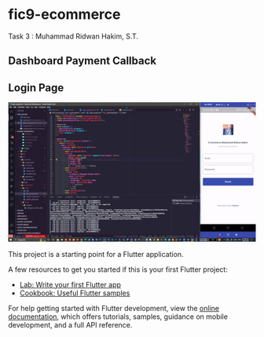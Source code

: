 # fic9-ecommerce

Task 3 : Muhammad Ridwan Hakim, S.T.

## Dashboard Payment Callback

## Login Page
![fic9-task3-login-page.png](fic9-task3-login-page.png)

This project is a starting point for a Flutter application.

A few resources to get you started if this is your first Flutter project:

- [Lab: Write your first Flutter app](https://docs.flutter.dev/get-started/codelab)
- [Cookbook: Useful Flutter samples](https://docs.flutter.dev/cookbook)

For help getting started with Flutter development, view the
[online documentation](https://docs.flutter.dev/), which offers tutorials,
samples, guidance on mobile development, and a full API reference.
